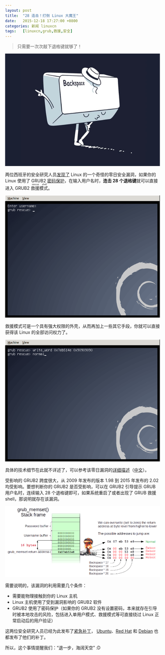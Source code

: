 ```yaml
---
layout: post
title:	"28 连击！打倒 Linux 大魔王"
date:	2015-12-18 17:27:00 +0800 
categories:	新闻 linuxcn 
tags:	[linuxcn,grub,救援,安全]
---
```




> 
> 只需要一次次敲下退格键就够了！
> 
> 
> 


![BACKSPACE](/Asserts/Images/album/201512/18/172713vndez88mnme1e48x.jpg)


两位西班牙的安全研究人员[发现了](http://hmarco.org/bugs/CVE-2015-8370-Grub2-authentication-bypass.html) Linux 的一个奇怪的零日安全漏洞，如果你的 Linux 使用了 GRUB2 [密码保护](https://help.ubuntu.com/community/Grub2/Passwords)，在输入用户名时，**连击 28 个退格键**就可以直接进入 GRUB2 <ruby> 救援模式 <rp>  （ </rp> <rt>  rescue shell </rt> <rp>  ） </rp></ruby>。


![28 HITS！进入 grub 救援模式](/Asserts/Images/album/201512/18/172715ksyyygffggcf81fg.png)


救援模式可是一个具有强大权限的外壳，从而再加上一些其它手段，你就可以直接获得该 Linux 的全部访问权力了。


![通过救援模式，跳过验证进行正常模式](/Asserts/Images/album/201512/18/172716yt4jjtkzhn0hg47k.png)


具体的技术细节在此就不详述了，可以参考该零日漏洞的[详细描述](http://hmarco.org/bugs/CVE-2015-8370-Grub2-authentication-bypass.html)（[中文](http://www.freebuf.com/vuls/90048.html)）。


受影响的 GRUB2 跨度很大，从 2009 年发布的版本 1.98 到 2015 年发布的 2.02 均受影响。要想判断你的 GRUB2 是否受影响，可以在 GRUB2 引导提示 GRUB 用户名时，连续输入 28 个退格键即可，如果系统重启了或者出现了 GRUB 救援 shell，那说明就存在该漏洞。


![你输入的退格键清空了某个内存空间](/Asserts/Images/album/201512/18/172716id4srdsejr21jw6w.png)


需要说明的，该漏洞的利用需要几个条件：


* 需要能物理接触到你的 Linux 主机
* Linux 主机使用了受到漏洞影响的 GRUB2 软件
* GRUB2 使用了密码保护（如果你的 GRUB2 没有设置密码，本来就存在引导时被本地攻击的风险，包括进入单用户模式、救援模式等可直接绕过 Linux 正常启动后的用户验证）


这两位安全研究人员已经为此发布了[紧急补丁](http://hmarco.org/bugs/CVE-2015-8370-Grub2-authentication-bypass.html#fix)， [Ubuntu](https://lists.ubuntu.com/archives/ubuntu-security-announce/2015-December/003218.html)、[Red Hat](https://rhn.redhat.com/errata/RHSA-2015-2623.html) 和 [Debian](https://security-tracker.debian.org/tracker/CVE-2015-8370) 也都发布了他们的补丁。


所以，这个事情提醒我们：“退一步，海阔天空” :D
